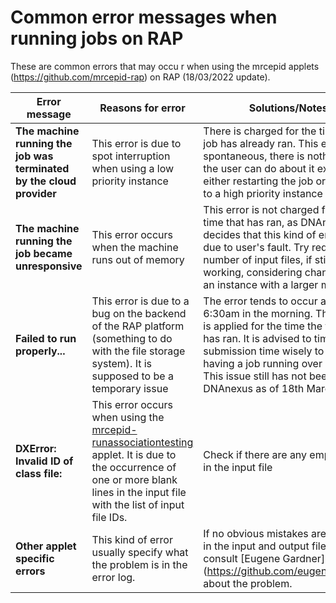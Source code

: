 # Common error messages when running jobs on RAP                                                                                                                              
These are common errors that may occu
r when using the mrcepid applets (https://github.com/mrcepid-rap) on RAP (18/03/2022 update). 

| Error message | Reasons for error | Solutions/Notes |
| ---| --- | --- |
| **The machine running the job was terminated by the cloud provider** | This error is due to spot interruption when using a low priority instance | There is charged for the time the job has already ran. This error is spontaneous, there is nothing else the user can do about it except either restarting the job or changing to a high priority instance |
| **The machine running the job became unresponsive**   | This error occurs when the machine runs out of memory   | This error is not charged for the time that has ran, as DNAnexus decides that this kind of error is not due to user's fault. Try reduces the number of input files, if still not working, considering changing to an instance with a larger memory |
| **Failed to run properly...** | This error is due to a bug on the backend of the RAP platform (something to do with the file storage system). It is supposed to be a temporary issue | The error tends to occur around 6:30am in the morning. The charge is applied for the time the the job has ran. It is advised to time the job submission time wisely to avoid having a job running over 6:30am. This issue still has not been fixed by DNAnexus as of 18th March 2022. |
| **DXError: Invalid ID of class file:** | This error occurs when using the [mrcepid-runassociationtesting](https://github.com/mrcepid-rap/mrcepid-runassociationtesting) applet. It is due to the occurrence of one or more blank lines in the input file with the list of input file IDs. | Check if there are any empty lines in the input file |
| **Other applet specific errors** | This kind of error usually specify what the problem is in the error log. | If no obvious mistakes are identified in the input and output files, should consult [Eugene Gardner] (https://github.com/eugenegardner) about the problem. |

